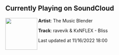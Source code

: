 ## Currently Playing on SoundCloud

[<img align="left" width="100" src="https://i1.sndcdn.com/artworks-7Ak1QXi45En2CXHT-vVEEBw-t500x500.jpg">](https://soundcloud.com/the_music_blender/ravevik-kxnflex-bliss)

**Artist**: The Music Blender 

**Track**: ravevik & KxNFLEX - Bliss

Last updated at 11/16/2022 18:00
